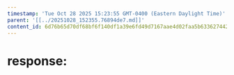 ```yaml
---
timestamp: 'Tue Oct 28 2025 15:23:55 GMT-0400 (Eastern Daylight Time)'
parent: '[[../20251028_152355.76894de7.md]]'
content_id: 6d76b65d70df68bf6f140df1a39e6fd49d7167aae4d02faa5b63362744266256
---
```


# response:
